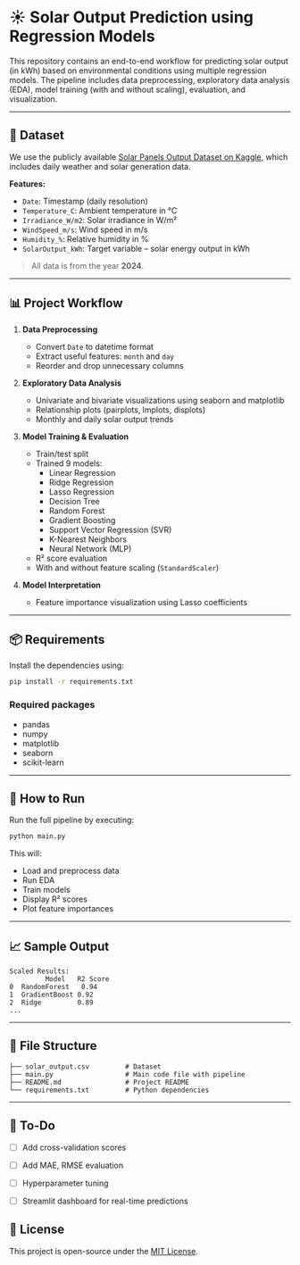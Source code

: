 # ☀️ Solar Output Prediction using Regression Models

This repository contains an end-to-end workflow for predicting solar output (in kWh) based on environmental conditions using multiple regression models. The pipeline includes data preprocessing, exploratory data analysis (EDA), model training (with and without scaling), evaluation, and visualization.

---

## 📁 Dataset

We use the publicly available [Solar Panels Output Dataset on Kaggle](https://www.kaggle.com/datasets/js0805/solar-panels-output-dataset), which includes daily weather and solar generation data.

**Features:**

- `Date`: Timestamp (daily resolution)
- `Temperature_C`: Ambient temperature in °C
- `Irradiance_W/m2`: Solar irradiance in W/m²
- `WindSpeed_m/s`: Wind speed in m/s
- `Humidity_%`: Relative humidity in %
- `SolarOutput_kWh`: Target variable – solar energy output in kWh

> All data is from the year **2024**.

---

## 📊 Project Workflow

1. **Data Preprocessing**
   - Convert `Date` to datetime format
   - Extract useful features: `month` and `day`
   - Reorder and drop unnecessary columns

2. **Exploratory Data Analysis**
   - Univariate and bivariate visualizations using seaborn and matplotlib
   - Relationship plots (pairplots, lmplots, displots)
   - Monthly and daily solar output trends

3. **Model Training & Evaluation**
   - Train/test split
   - Trained 9 models:
     - Linear Regression
     - Ridge Regression
     - Lasso Regression
     - Decision Tree
     - Random Forest
     - Gradient Boosting
     - Support Vector Regression (SVR)
     - K-Nearest Neighbors
     - Neural Network (MLP)
   - R² score evaluation
   - With and without feature scaling (`StandardScaler`)

4. **Model Interpretation**
   - Feature importance visualization using Lasso coefficients

---

## 📦 Requirements

Install the dependencies using:

```bash
pip install -r requirements.txt
````

### Required packages

* pandas
* numpy
* matplotlib
* seaborn
* scikit-learn

---

## 🧪 How to Run

Run the full pipeline by executing:

```bash
python main.py
```

This will:

* Load and preprocess data
* Run EDA
* Train models
* Display R² scores
* Plot feature importances

---

## 📈 Sample Output

```text
Scaled Results:
         Model   R2 Score
0  RandomForest   0.94
1  GradientBoost 0.92
2  Ridge         0.89
...
```

---

## 📂 File Structure

```
├── solar_output.csv         # Dataset
├── main.py                  # Main code file with pipeline
├── README.md                # Project README
└── requirements.txt         # Python dependencies
```

---

## 📌 To-Do

* [ ] Add cross-validation scores
* [ ] Add MAE, RMSE evaluation
* [ ] Hyperparameter tuning
* [ ] Streamlit dashboard for real-time predictions



## 📄 License

This project is open-source under the [MIT License](LICENSE).

